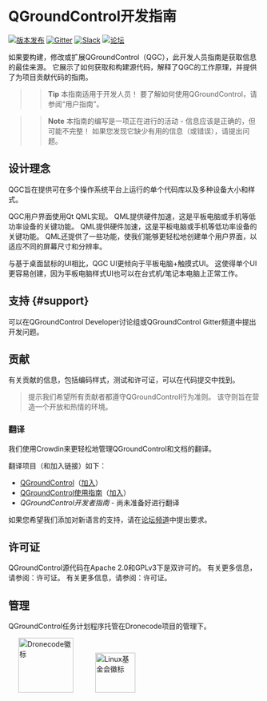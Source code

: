 # QGroundControl开发指南

[![版本发布](https://img.shields.io/github/release/mavlink/QGroundControl.svg)](https://github.com/mavlink/QGroundControl/releases) [![Gitter](https://badges.gitter.im/Join%20Chat.svg)](https://gitter.im/mavlink/qgroundcontrol?utm_source=badge&utm_medium=badge&utm_campaign=pr-badge&utm_content=badge) [![Slack](https://px4-slack.herokuapp.com/badge.svg)](http://slack.px4.io) [![论坛](https://img.shields.io/badge/discuss-dev-ff69b4.svg)](http://discuss.px4.io/c/qgroundcontrol/qgroundcontrol-developers)

如果要构建，修改或扩展QGroundControl（QGC），此开发人员指南是获取信息的最佳来源。 它展示了如何获取和构建源代码，解释了QGC的工作原理，并提供了为项目贡献代码的指南。

> > **Tip** 本指南适用于开发人员！ 要了解如何使用QGroundControl，请参阅“用户指南”。

<span></span>

> > **Note** 本指南的编写是一项正在进行的活动 - 信息应该是正确的，但可能不完整！ 如果您发现它缺少有用的信息（或错误），请提出问题。

## 设计理念

QGC旨在提供可在多个操作系统平台上运行的单个代码库以及多种设备大小和样式。

QGC用户界面使用Qt QML实现。 QML提供硬件加速，这是平板电脑或手机等低功率设备的关键功能。 QML提供硬件加速，这是平板电脑或手机等低功率设备的关键功能。 QML还提供了一些功能，使我们能够更轻松地创建单个用户界面，以适应不同的屏幕尺寸和分辨率。

与基于桌面鼠标的UI相比，QGC UI更倾向于平板电脑+触摸式UI。 这使得单个UI更容易创建，因为平板电脑样式UI也可以在台式机/笔记本电脑上正常工作。

## 支持 {#support}

可以在QGroundControl Developer讨论组或QGroundControl Gitter频道中提出开发问题。

## 贡献

有关贡献的信息，包括编码样式，测试和许可证，可以在代码提交中找到。

> 提示我们希望所有贡献者都遵守QGroundControl行为准则。 该守则旨在营造一个开放和热情的环境。

### 翻译

我们使用Crowdin来更轻松地管理QGroundControl和文档的翻译。

翻译项目（和加入链接）如下：

* [QGroundControl](https://crowdin.com/project/qgroundcontrol)（[加入](https://crwd.in/qgroundcontrol)）
* [QGroundControl使用指南](https://crowdin.com/project/qgroundcontrol-user-guide)（[加入](https://crwd.in/qgroundcontrol-user-guide)）
* *QGroundControl开发者指南* - 尚未准备好进行翻译

如果您希望我们添加对新语言的支持，请在[论坛频道](#support)中提出要求。

## 许可证

QGroundControl源代码在Apache 2.0和GPLv3下是双许可的。 有关更多信息，请参阅：许可证。 有关更多信息，请参阅：许可证。

## 管理

QGroundControl任务计划程序托管在Dronecode项目的管理下。

<a href="https://www.dronecode.org/" style="padding:20px"><img src="https://mavlink.io/assets/site/logo_dronecode.png" alt="Dronecode徽标" width="110px"/></a>
<a href="https://www.linuxfoundation.org/projects" style="padding:20px;"><img src="https://mavlink.io/assets/site/logo_linux_foundation.png" alt="Linux基金会徽标" width="80px" /></a>

<div style="padding:10px">&nbsp</div>
